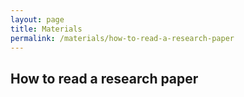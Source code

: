 ```yaml
---
layout: page
title: Materials
permalink: /materials/how-to-read-a-research-paper
---
```


## How to read a research paper
